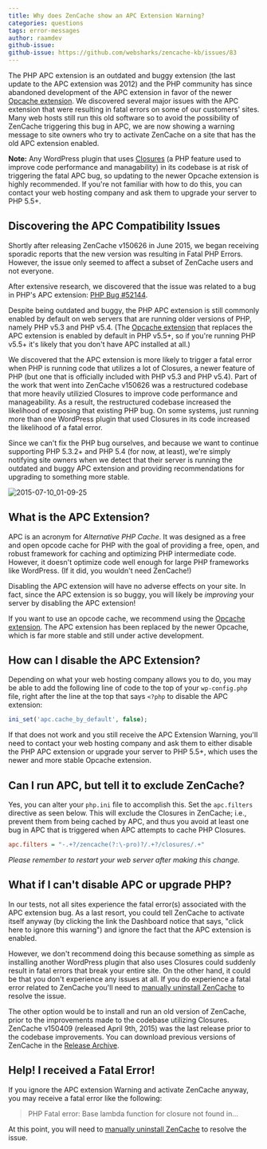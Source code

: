 ```yaml
---
title: Why does ZenCache show an APC Extension Warning?
categories: questions
tags: error-messages
author: raamdev
github-issue:
github-issue: https://github.com/websharks/zencache-kb/issues/83
---
```


The PHP APC extension is an outdated and buggy extension (the last update to the APC extension was 2012) and the PHP community has since abandoned development of the APC extension in favor of the newer [Opcache extension](http://php.net/manual/en/book.opcache.php). We discovered several major issues with the APC extension that were resulting in fatal errors on some of our customers' sites. Many web hosts still run this old software so to avoid the possibility of ZenCache triggering this bug in APC, we are now showing a warning message to site owners who try to activate ZenCache on a site that has the old APC extension enabled.

**Note:** Any WordPress plugin that uses [Closures](http://php.net/manual/en/functions.anonymous.php) (a PHP feature used to improve code performance and managability) in its codebase is at risk of triggering the fatal APC bug, so updating to the newer Opcache extension is highly recommended. If you're not familiar with how to do this, you can contact your web hosting company and ask them to upgrade your server to PHP 5.5+.

## Discovering the APC Compatibility Issues

Shortly after releasing ZenCache v150626 in June 2015, we began receiving sporadic reports that the new version was resulting in Fatal PHP Errors. However, the issue only seemed to affect a subset of ZenCache users and not everyone. 

After extensive research, we discovered that the issue was related to a bug in PHP's APC extension: [PHP Bug #52144](https://bugs.php.net/bug.php?id=52144).

Despite being outdated and buggy, the PHP APC extension is still commonly enabled by default on web servers that are running older versions of PHP, namely PHP v5.3 and PHP v5.4. (The [Opcache extension](http://php.net/manual/en/book.opcache.php) that replaces the APC extension is enabled by default in PHP v5.5+, so if you're running PHP v5.5+ it's likely that you don't have APC installed at all.)

We discovered that the APC extension is more likely to trigger a fatal error when PHP is running code that utilizes a lot of Closures, a newer feature of PHP (but one that is officially included with PHP v5.3 and PHP v5.4). Part of the work that went into ZenCache v150626 was a restructured codebase that more heavily utilizied Closures to improve code performance and manageability. As a result, the restructured codebase increased the likelihood of exposing that existing PHP bug. On some systems, just running more than one WordPress plugin that used Closures in its code increased the likelihood of a fatal error.

Since we can't fix the PHP bug ourselves, and because we want to continue supporting PHP 5.3.2+ and PHP 5.4 (for now, at least), we're simply notifying site owners when we detect that their server is running the outdated and buggy APC extension and providing recommendations for upgrading to something more stable.

![2015-07-10_01-09-25](https://cloud.githubusercontent.com/assets/53005/8612560/5dfc91b6-26a0-11e5-891b-dadd8847bb04.png)

## What is the APC Extension?

APC is an acronym for _Alternative PHP Cache_. It was designed as a free and open opcode cache for PHP with the goal of providing a free, open, and robust framework for caching and optimizing PHP intermediate code. However, it doesn't optimize code well enough for large PHP frameworks like WordPress. (If it did, you wouldn't need ZenCache!)

Disabling the APC extension will have no adverse effects on your site. In fact, since the APC extension is so buggy, you will likely be _improving_ your server by disabling the APC extension!

If you want to use an opcode cache, we recommend using the [Opcache extension](http://php.net/manual/en/book.opcache.php). The APC extension has been replaced by the newer Opcache, which is far more stable and still under active development.

## How can I disable the APC Extension?

Depending on what your web hosting company allows you to do, you may be able to add the following line of code to the top of your `wp-config.php` file, right after the line at the top that says `<?php` to disable the APC extension:

```php
ini_set('apc.cache_by_default', false);
```

If that does not work and you still receive the APC Extension Warning, you'll need to contact your web hosting company and ask them to either disable the PHP APC extension or upgrade your server to PHP 5.5+, which uses the newer and more stable Opcache extension.

## Can I run APC, but tell it to exclude ZenCache?

Yes, you can alter your `php.ini` file to accomplish this. Set the `apc.filters` directive as seen below. This will exclude the Closures in ZenCache; i.e., prevent them from being cached by APC, and thus you avoid at least one bug in APC that is triggered when APC attempts to cache PHP Closures.

```ini
apc.filters = "-.+?/zencache(?:\-pro)?/.+?/closures/.+"
```

_Please remember to restart your web server after making this change._

## What if I can't disable APC or upgrade PHP?

In our tests, not all sites experience the fatal error(s) associated with the APC extension bug. As a last resort, you could tell ZenCache to activate itself anyway (by clicking the link the Dashboard notice that says, "click here to ignore this warning") and ignore the fact that the APC extension is enabled. 

However, we don't recommend doing this because something as simple as installing another WordPress plugin that also uses Closures could suddenly result in fatal errors that break your entire site. On the other hand, it could be that you don't experience any issues at all. If you do experience a fatal error related to ZenCache you'll need to [manually uninstall ZenCache](http://zencache.com/kb-article/how-do-i-uninstall-zencache/#toc-86754ab8) to resolve the issue.

The other option would be to install and run an old version of ZenCache, prior to the improvements made to the codebase utilizing Closures. ZenCache v150409 (released April 9th, 2015) was the last release prior to the codebase improvements. You can download previous versions of ZenCache in the [Release Archive](http://zencache.com/release-archive/).

## Help! I received a Fatal Error!

If you ignore the APC extension Warning and activate ZenCache anyway, you may receive a fatal error like the following:

> PHP Fatal error: Base lambda function for closure not found in...

At this point, you will need to [manually uninstall ZenCache](http://zencache.com/kb-article/how-do-i-uninstall-zencache/#toc-86754ab8) to resolve the issue.
